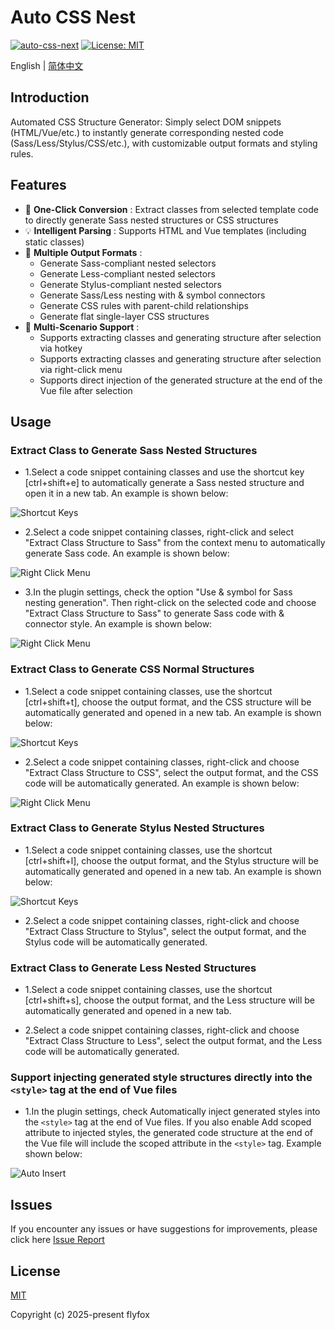 # Auto CSS Nest

[![auto-css-next](https://img.shields.io/github/v/tag/z-ti/auto-css-nest?color=blue&label=version)](https://github.com/z-ti/auto-css-nest)
[![License: MIT](https://img.shields.io/github/license/z-ti/auto-css-nest)](https://github.com/z-ti/auto-css-nest/blob/main/LICENSE)

English | [简体中文](./README.md)

## Introduction

Automated CSS Structure Generator: Simply select DOM snippets (HTML/Vue/etc.) to instantly generate corresponding nested code (Sass/Less/Stylus/CSS/etc.), with customizable output formats and styling rules.

## Features

- 🚀 **One-Click Conversion** : Extract classes from selected template code to directly generate Sass nested structures or CSS structures‌
- 💡 **Intelligent Parsing** : Supports HTML and Vue templates (including static classes)
- 🧩 **Multiple Output Formats** :
  - Generate Sass-compliant nested selectors‌
  - Generate Less-compliant nested selectors‌
  - Generate Stylus-compliant nested selectors‌
  - Generate Sass/Less nesting with ‌&‌ symbol connectors‌
  - Generate CSS rules with parent-child relationships‌
  - Generate flat single-layer CSS structures‌
- 🎨 **Multi-Scenario Support** :
  - Supports extracting classes and generating structure after selection via hotkey
  - Supports extracting classes and generating structure after selection via right-click menu
  - Supports direct injection of the generated structure at the end of the Vue file after selection

## Usage

### Extract Class to Generate Sass Nested Structures

- 1.Select a code snippet containing classes and use the shortcut key [ctrl+shift+e] to automatically generate a Sass nested structure and open it in a new tab. An example is shown below:

![Shortcut Keys](https://raw.githubusercontent.com/z-ti/auto-css-nest/main/images/screenshot1.gif)

- 2.Select a code snippet containing classes, right-click and select "Extract Class Structure to Sass" from the context menu to automatically generate Sass code. An example is shown below:

![Right Click Menu](https://raw.githubusercontent.com/z-ti/auto-css-nest/main/images/screenshot2.gif)

- 3.In the plugin settings‌, check the option ‌"Use & symbol for Sass nesting generation"‌. Then right-click on the selected code and choose ‌"Extract Class Structure to Sass"‌ to generate Sass code with ‌&‌ connector style. An example is shown below:

![Right Click Menu](https://raw.githubusercontent.com/z-ti/auto-css-nest/main/images/screenshot5.gif)

### Extract Class to Generate CSS Normal Structures

- 1.Select a code snippet containing classes, use the shortcut [ctrl+shift+t], choose the output format, and the CSS structure will be automatically generated and opened in a new tab. An example is shown below:

![Shortcut Keys](https://raw.githubusercontent.com/z-ti/auto-css-nest/main/images/screenshot3.gif)

- 2.‌Select a code snippet containing classes, right-click and choose "Extract Class Structure to CSS", select the output format, and the CSS code will be automatically generated. An example is shown below:

![Right Click Menu](https://raw.githubusercontent.com/z-ti/auto-css-nest/main/images/screenshot4.gif)

### Extract Class to Generate Stylus Nested Structures

- 1.Select a code snippet containing classes, use the shortcut [ctrl+shift+l], choose the output format, and the Stylus structure will be automatically generated and opened in a new tab. An example is shown below:

![Shortcut Keys](https://raw.githubusercontent.com/z-ti/auto-css-nest/main/images/screenshot6.gif)

- 2.‌Select a code snippet containing classes, right-click and choose "Extract Class Structure to Stylus", select the output format, and the Stylus code will be automatically generated.

### Extract Class to Generate Less Nested Structures

- 1.Select a code snippet containing classes, use the shortcut [ctrl+shift+s], choose the output format, and the Less structure will be automatically generated and opened in a new tab.

- 2.‌Select a code snippet containing classes, right-click and choose "Extract Class Structure to Less", select the output format, and the Less code will be automatically generated.

### Support injecting generated style structures directly into the `<style>` tag at the end of Vue files

- 1.In the plugin settings, check ‌Automatically inject generated styles into the `<style>` tag at the end of Vue files‌. If you also enable ‌Add scoped attribute to injected styles‌, the generated code structure at the end of the Vue file will include the scoped attribute in the `<style>` tag. Example shown below:

![Auto Insert](https://raw.githubusercontent.com/z-ti/auto-css-nest/main/images/screenshot7.gif)

## Issues

If you encounter any issues or have suggestions for improvements, please click here [Issue Report](https://github.com/z-ti/auto-css-nest/issues)

## License

[MIT](https://github.com/z-ti/auto-css-nest/blob/master/LICENSE)

Copyright (c) 2025-present flyfox
